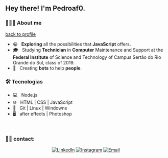 <h2> Hey there! I'm Pedroaf0.</h2>

<h3> 👨🏻‍💻 About me </h3>
<a href="https://github.com/pedroaf0">back to profile</a>

- 😀 &nbsp; **Exploring** all the possibilities that **JavaScript** offers.
- 🎓 &nbsp; Studying **Technician** in **Computer** Maintenance and Support at the **Federal Institute** of Science and Technology of Campus Sertão do Rio Grande do Sul, class of 2019.
- 🤖 &nbsp; Creating **bots** to help **people**.


<h3>🛠 Tecnologias </h3>

- 💻 &nbsp; Node.js 
- 🌐 &nbsp; HTML | CSS | JavaScript 
- 🔧 &nbsp; Git | Linux | Windowns 
- 🖥 &nbsp; after effects | Photoshop 

<br/>


<h3> 🤝🏻 contact: </h3>

<p align="center">
<a href="https://www.linkedin.com/in/pedroaf0/"><img alt="LinkedIn" src="https://img.shields.io/badge/Linkedin.com/in/-pedroaf0-blue?logo=linkedin"></a>
<a href="https://www.twitter.com/pedroaf0/"><img alt="Instagram" src="https://img.shields.io/badge/teitter.com/-pedroaf0-blue?logo=twitter"></a>
<a href="https://t.me/pedroaf0"><img alt="Email" src="https://img.shields.io/badge/t.me/-pedroaf0-blue?logo=telegram"></a>
</p>


